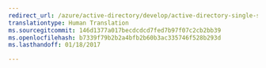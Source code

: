 ```yaml
---
redirect_url: /azure/active-directory/develop/active-directory-single-sign-out-protocol-reference
translationtype: Human Translation
ms.sourcegitcommit: 146d1377a017becdcdcd7fed7b97f07c2cb2bb39
ms.openlocfilehash: b7339f79b2b2a4bfb2b60b3ac335746f528b293d
ms.lasthandoff: 01/18/2017

---
```


